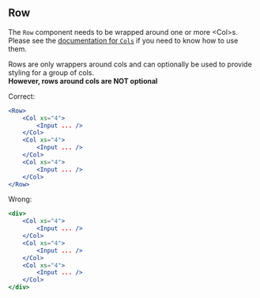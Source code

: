 Row
---

The `Row` component needs to be wrapped around one or more \<Col\>s.
Please see the [documentation for `Cols`](/#/Col) if you need to know how to use them.

Rows are only wrappers around cols and can optionally be used to provide
styling for a group of cols.  
**However, rows around cols are NOT optional**

Correct:

```jsx
<Row>
    <Col xs="4">
        <Input ... />
    </Col>
    <Col xs="4">
        <Input ... />
    </Col>
    <Col xs="4">
        <Input ... />
    </Col>
</Row>
```

Wrong:

```jsx
<div>
    <Col xs="4">
        <Input ... />
    </Col>
    <Col xs="4">
        <Input ... />
    </Col>
    <Col xs="4">
        <Input ... />
    </Col>
</div>
```